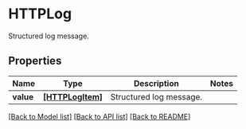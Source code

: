 # HTTPLog

Structured log message.

## Properties

| Name      | Type                                | Description             | Notes |
| --------- | ----------------------------------- | ----------------------- | ----- |
| **value** | [**[HTTPLogItem]**](HTTPLogItem.md) | Structured log message. |

[[Back to Model list]](README.md#documentation-for-models) [[Back to API list]](README.md#documentation-for-api-endpoints) [[Back to README]](README.md)
